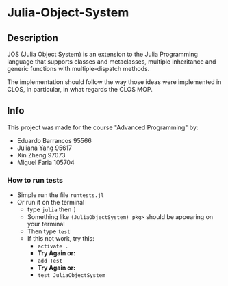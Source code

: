 # Julia-Object-System

## Description

JOS (Julia Object System) is an extension to the Julia Programming language that supports classes and metaclasses, multiple inheritance and generic functions with multiple-dispatch methods.

The implementation should follow the way those ideas were implemented in CLOS, in particular, in what regards the CLOS MOP.

## Info

This project was made for the course "Advanced Programming" by:

- Eduardo Barrancos 95566
- Juliana Yang 95617
- Xin Zheng 97073
- Miguel Faria 105704

### How to run tests

- Simple run the file `runtests.jl`
- Or run it on the terminal
  - type `julia` then `]`
  - Something like `(JuliaObjectSystem) pkg>` should be appearing on your terminal
  - Then type `test`
  - If this not work, try this:
    - `activate .`
    - **Try Again or:**
    - `add Test`
    - **Try Again or:**
    - `test JuliaObjectSystem`